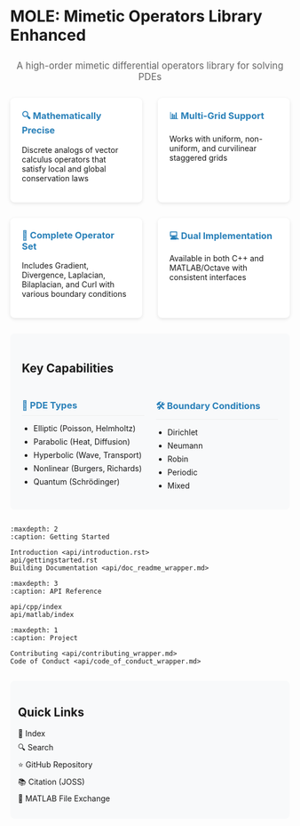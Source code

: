 # MOLE: Mimetic Operators Library Enhanced

<div class="header-banner" style="text-align: center; margin: 2em 0;">
    <!-- <img src="_static/img/logo.png" alt="MOLE Logo" width="200px"> -->
    <p style="font-size: 1.2em; color: #666; margin-top: 1em;">
        A high-order mimetic differential operators library for solving PDEs
    </p>
</div>

<div class="grid-container" style="display: grid; grid-template-columns: repeat(2, 1fr); gap: 2em; margin: 2em 0;">
    <div class="component-box">
        <h3>🔍 Mathematically Precise</h3>
        <p>Discrete analogs of vector calculus operators that satisfy local and global conservation laws</p>
    </div>
    <div class="component-box">
        <h3>📊 Multi-Grid Support</h3>
        <p>Works with uniform, non-uniform, and curvilinear staggered grids</p>
    </div>
    <div class="component-box">
        <h3>🧮 Complete Operator Set</h3>
        <p>Includes Gradient, Divergence, Laplacian, Bilaplacian, and Curl with various boundary conditions</p>
    </div>
    <div class="component-box">
        <h3>💻 Dual Implementation</h3>
        <p>Available in both C++ and MATLAB/Octave with consistent interfaces</p>
    </div>
</div>

<div class="more-features" style="margin: 2em 0; padding: 1.5em; background-color: #f8f9fa; border-radius: 8px;">
    <h2>Key Capabilities</h2>
    <div style="display: grid; grid-template-columns: repeat(2, 1fr); gap: 1.5em; margin-top: 1.5em;">
        <div>
            <h3>📝 PDE Types</h3>
            <ul>
                <li>Elliptic (Poisson, Helmholtz)</li>
                <li>Parabolic (Heat, Diffusion)</li>
                <li>Hyperbolic (Wave, Transport)</li>
                <li>Nonlinear (Burgers, Richards)</li>
                <li>Quantum (Schrödinger)</li>
            </ul>
        </div>
        <div>
            <h3>🛠️ Boundary Conditions</h3>
            <ul>
                <li>Dirichlet</li>
                <li>Neumann</li>
                <li>Robin</li>
                <li>Periodic</li>
                <li>Mixed</li>
            </ul>
        </div>
    </div>
</div>

```{toctree}
:maxdepth: 2
:caption: Getting Started

Introduction <api/introduction.rst>
api/gettingstarted.rst
Building Documentation <api/doc_readme_wrapper.md>
```

```{toctree}
:maxdepth: 3
:caption: API Reference

api/cpp/index
api/matlab/index
```

<!-- ```{toctree}
:maxdepth: 2
:caption: Examples

examples/wave_equation
examples/burgers_equation
examples/poisson_equation
``` -->

```{toctree}
:maxdepth: 1
:caption: Project

Contributing <api/contributing_wrapper.md>
Code of Conduct <api/code_of_conduct_wrapper.md>
```

<div class="quick-links" style="margin: 2em 0; padding: 1em; background: #f8f9fa; border-radius: 8px;">
    <h2>Quick Links</h2>
    <ul style="list-style: none; padding: 0;">
        <li>📖 <a href="genindex">Index</a></li>
        <li>🔍 <a href="search">Search</a></li>
        <li>⭐ <a href="https://github.com/csrc-sdsu/mole">GitHub Repository</a></li>
        <li>📚 <a href="https://doi.org/10.21105/joss.06288">Citation (JOSS)</a></li>
        <li>🔧 <a href="https://www.mathworks.com/matlabcentral/fileexchange/124870-mole">MATLAB File Exchange</a></li>
    </ul>
</div>

<style>
.component-box {
    padding: 1.5em;
    background-color: #fff;
    border-radius: 8px;
    box-shadow: 0 2px 6px rgba(0,0,0,0.1);
    transition: transform 0.3s ease, box-shadow 0.3s ease;
}
.component-box:hover {
    transform: translateY(-2px);
    box-shadow: 0 4px 8px rgba(0,0,0,0.1);
}
.component-box h3 {
    margin-top: 0;
    color: #2980b9;
}
.more-features h3 {
    color: #2980b9;
    border-bottom: 1px solid #eee;
    padding-bottom: 0.5em;
    margin-bottom: 0.8em;
}
.more-features ul {
    padding-left: 1.5em;
}
.more-features ul li {
    margin-bottom: 0.5em;
}
.quick-links ul li {
    margin: 0.5em 0;
}
.quick-links ul li a {
    text-decoration: none;
}
.quick-links ul li a:hover {
    text-decoration: underline;
}
</style>
